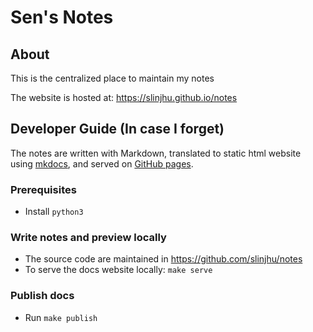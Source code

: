 # Sen's Notes

## About
This is the centralized place to maintain my notes

The website is hosted at: <https://slinjhu.github.io/notes>

## Developer Guide (In case I forget)
The notes are written with Markdown, translated to static html website using [mkdocs](https://mkdocs.org),
and served on [GitHub pages](https://pages.github.com).

### Prerequisites
- Install `python3`

### Write notes and preview locally
- The source code are maintained in <https://github.com/slinjhu/notes>
- To serve the docs website locally: `make serve`

### Publish docs
- Run `make publish`